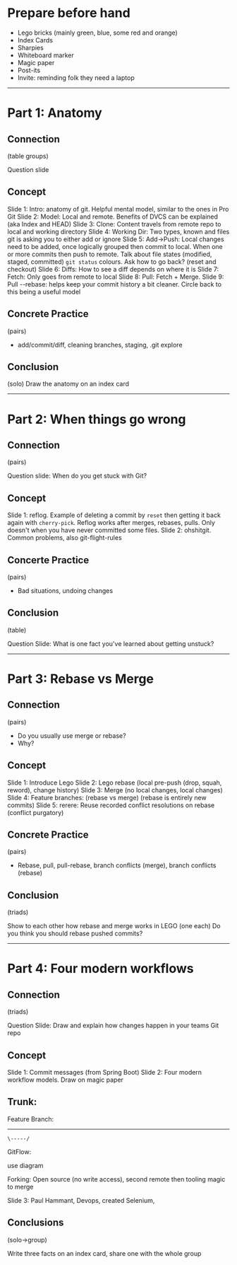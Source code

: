 # Prepare before hand

* Lego bricks (mainly green, blue, some red and orange)
* Index Cards
* Sharpies
* Whiteboard marker
* Magic paper
* Post-its
* Invite: reminding folk they need a laptop


------------------------------------------------------------------------------------------------------------


# Part 1: Anatomy

## Connection

(table groups) 

Question slide

## Concept

Slide 1: Intro: anatomy of git. Helpful mental model, similar to the ones in Pro Git
Slide 2: Model: Local and remote. Benefits of DVCS can be explained (aka Index and HEAD)
Slide 3: Clone: Content travels from remote repo to local and working directory
Slide 4: Working Dir: Two types, known and files git is asking you to either add or ignore
Slide 5: Add->Push: Local changes need to be added, once logically grouped then commit to local. When one or more commits then push to remote. Talk about file states (modified, staged, committed) `git status` colours. Ask how to go back? (reset and checkout)
Slide 6: Diffs: How to see a diff depends on where it is
Slide 7: Fetch: Only goes from remote to local
Slide 8: Pull: Fetch + Merge.
Slide 9: Pull --rebase: helps keep your commit history a bit cleaner. Circle back to this being a useful model

## Concrete Practice

(pairs)

* add/commit/diff, cleaning branches, staging, .git explore

## Conclusion

(solo) Draw the anatomy on an index card


------------------------------------------------------------------------------------------------------------


# Part 2: When things go wrong

## Connection

(pairs) 

Question slide: When do you get stuck with Git?

## Concept

Slide 1: reflog. Example of deleting a commit by `reset` then getting it back again with `cherry-pick`. Reflog works after merges, rebases, pulls. Only doesn't when you have never committed some files.
Slide 2: ohshitgit. Common problems, also git-flight-rules

## Concerte Practice

(pairs)

* Bad situations, undoing changes

## Conclusion

(table)

Question Slide: What is one fact you've learned about getting unstuck?


------------------------------------------------------------------------------------------------------------


# Part 3: Rebase vs Merge

## Connection

(pairs)

* Do you usually use merge or rebase? 
* Why?

## Concept

Slide 1: Introduce Lego
Slide 2: Lego rebase (local pre-push (drop, squah, reword), change history)
Slide 3: Merge (no local changes, local changes)
Slide 4: Feature branches: (rebase vs merge) (rebase is entirely new commits)
Slide 5: rerere: Reuse recorded conflict resolutions on rebase (conflict purgatory)

## Concrete Practice

(pairs)

* Rebase, pull, pull-rebase, branch conflicts (merge), branch conflicts (rebase)

## Conclusion

(triads)

Show to each other how rebase and merge works in LEGO (one each)
Do you think you should rebase pushed commits?


------------------------------------------------------------------------------------------------------------


# Part 4: Four modern workflows

## Connection

(triads)

Question Slide: Draw and explain how changes happen in your teams Git repo

## Concept

Slide 1: Commit messages (from Spring Boot)
Slide 2: Four modern workflow models. Draw on magic paper

Trunk: 
-------------------------

Feature Branch:
----       ------------
    \-----/

GitFlow:

use diagram

Forking: Open source (no write access), second remote then tooling magic to merge

Slide 3: Paul Hammant, Devops, created Selenium,

## Conclusions

(solo->group)

Write three facts on an index card, share one with the whole group